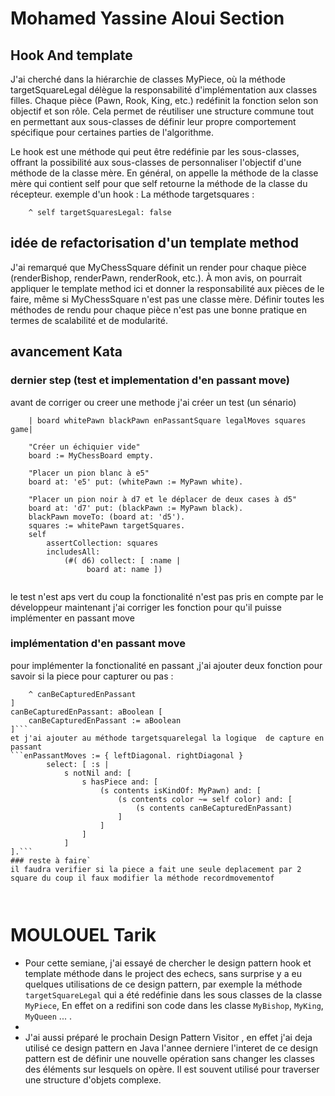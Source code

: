 # Mohamed Yassine Aloui Section
## Hook And template
J'ai cherché dans la hiérarchie de classes MyPiece, où la méthode targetSquareLegal délègue la responsabilité d'implémentation aux classes filles. Chaque pièce (Pawn, Rook, King, etc.) redéfinit la fonction selon son objectif et son rôle. Cela permet de réutiliser une structure commune tout en permettant aux sous-classes de définir leur propre comportement spécifique pour certaines parties de l'algorithme.

Le hook est une méthode qui peut être redéfinie par les sous-classes, offrant la possibilité aux sous-classes de personnaliser l'objectif d'une méthode de la classe mère. En général, on appelle la méthode de la classe mère qui contient self pour que self retourne la méthode de la classe du récepteur.
exemple d'un hook :
La méthode targetsquares :
```targetSquares
	^ self targetSquaresLegal: false
```
## idée de refactorisation d'un template method 
J'ai remarqué que MyChessSquare définit un render pour chaque pièce (renderBishop, renderPawn, renderRook, etc.). À mon avis, on pourrait appliquer le template method ici et donner la responsabilité aux pièces de le faire, même si MyChessSquare n'est pas une classe mère. Définir toutes les méthodes de rendu pour chaque pièce n'est pas une bonne pratique en termes de scalabilité et de modularité.
## avancement Kata 
### dernier step (test et implementation d'en passant move)
avant de corriger ou creer une methode j'ai créer un test (un sénario) 
```testEnPassantMove
	| board whitePawn blackPawn enPassantSquare legalMoves squares game|
	
	"Créer un échiquier vide"
	board := MyChessBoard empty.

	"Placer un pion blanc à e5"
	board at: 'e5' put: (whitePawn := MyPawn white).

	"Placer un pion noir à d7 et le déplacer de deux cases à d5"
	board at: 'd7' put: (blackPawn := MyPawn black).
	blackPawn moveTo: (board at: 'd5'). 
	squares := whitePawn targetSquares.
	self
		assertCollection: squares
		includesAll:
			(#( d6) collect: [ :name |
				 board at: name ])
	
```

le test n'est aps vert du coup la fonctionalité n'est pas pris en compte par le développeur 
maintenant j'ai corriger les fonction pour qu'il puisse implémenter en passant move 
### implémentation d'en passant move
pour implémenter la fonctionalité en passant ,j'ai ajouter deux fonction pour savoir si la piece pour capturer ou pas :
```canBeCapturedEnPassant [
    ^ canBeCapturedEnPassant
]
canBeCapturedEnPassant: aBoolean [
    canBeCapturedEnPassant := aBoolean
]```
et j'ai ajouter au méthode targetsquarelegal la logique  de capture en passant
```enPassantMoves := { leftDiagonal. rightDiagonal }
		select: [ :s |
			s notNil and: [
				s hasPiece and: [
					(s contents isKindOf: MyPawn) and: [
						(s contents color ~= self color) and: [
							(s contents canBeCapturedEnPassant)
						]
					]
				]
			]
].```
### reste à faire`
il faudra verifier si la piece a fait une seule deplacement par 2 square du coup il faux modifier la méthode recordmovementof 



``` 

# MOULOUEL Tarik 

- Pour cette semiane, j'ai essayé de chercher le design pattern hook et template méthode dans le project des echecs, sans surprise y a eu quelques utilisations de ce design pattern, par exemple la méthode ``` targetSquareLegal ```  qui a été redéfinie dans les sous classes de la classe ```MyPiece```, En effet on a redifini son code dans les classe ```MyBishop```, ```MyKing```, ```MyQueen``` ... .  
- 
- J'ai aussi préparé le prochain Design Pattern Visitor , en effet j'ai deja utilisé ce design pattern en Java l'annee derniere  l'interet de ce design pattern est de définir une nouvelle opération sans changer les classes des éléments sur lesquels on opère. Il est souvent utilisé pour traverser une structure d'objets complexe. 
